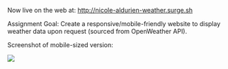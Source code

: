 Now live on the web at: http://nicole-aldurien-weather.surge.sh

Assignment Goal: Create a responsive/mobile-friendly website to display weather data upon request (sourced from OpenWeather API). 

Screenshot of mobile-sized version:

![](https://github.com/nicolealdurien/Assignments/blob/main/week-5/day-3/screenshot-zip.png?raw=true)

